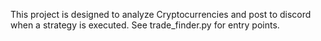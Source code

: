 This project is designed to analyze Cryptocurrencies and post to discord when a strategy is executed. See trade_finder.py for entry points.